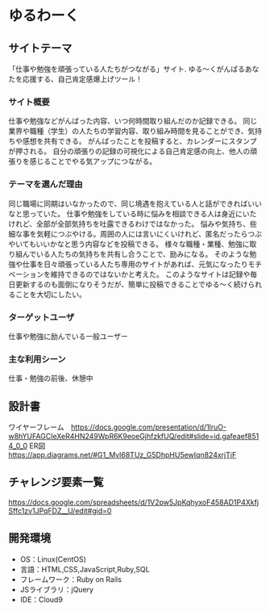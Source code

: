 # ゆるわーく

## サイトテーマ
「仕事や勉強を頑張っている人たちがつながる」サイト.
 ゆる～くがんばるあなたを応援する、自己肯定感爆上げツール！

### サイト概要
仕事や勉強などがんばった内容、いつ何時間取り組んだのか記録できる。
同じ業界や職種（学生）の人たちの学習内容、取り組み時間を見ることができ、気持ちや感想を共有できる。
がんばったことを投稿すると、カレンダーにスタンプが押される。
自分の頑張りの記録の可視化による自己肯定感の向上、他人の頑張りを感じることでやる気アップにつながる。

### テーマを選んだ理由
同じ職場に同期はいなかったので、同じ境遇を抱えている人と話ができればいいなと思っていた。
仕事や勉強をしている時に悩みを相談できる人は身近にいたけれど、全部が全部気持ちを吐露できるわけではなかった。
悩みや気持ち、些細な事を気軽につぶやける。周囲の人には言いにくいけれど、匿名だったらつぶやいてもいいかなと思う内容などを投稿できる。
様々な職種・業種、勉強に取り組んでいる人たちの気持ちを共有し合うことで、励みになる。
そのような勉強や仕事を日々頑張っている人たち専用のサイトがあれば、元気になったりモチベーションを維持できるのではないかと考えた。
このようなサイトは記録や毎日更新するのも面倒になりそうだが、簡単に投稿できることでゆる～く続けられることを大切にしたい。

### ターゲットユーザ
仕事や勉強に励んでいる一般ユーザー

### 主な利用シーン
仕事・勉強の前後、休憩中

## 設計書
ワイヤーフレーム　https://docs.google.com/presentation/d/1lruO-w8hYUFAGCIeXeR4HN249WpR6K9eoeGjhfzkfUQ/edit#slide=id.gafeaef8514_0_0
ER図  https://app.diagrams.net/#G1_Mvl68TUz_G5DhpHU5ewIqn824xrjTjF

## チャレンジ要素一覧
https://docs.google.com/spreadsheets/d/1V2pw5JpKqhyxoF458AD1P4XkfjSffc1zv1JPqFDZ__U/edit#gid=0

## 開発環境
- OS：Linux(CentOS)
- 言語：HTML,CSS,JavaScript,Ruby,SQL
- フレームワーク：Ruby on Rails
- JSライブラリ：jQuery
- IDE：Cloud9
